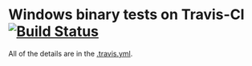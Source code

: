 # Windows binary tests on Travis-CI [![Build Status](https://travis-ci.org/naoina/travis-win-test.png?branch=master)](https://travis-ci.org/naoina/travis-win-test)

All of the details are in the [.travis.yml](https://github.com/naoina/travis-win-test/blob/master/.travis.yml).

